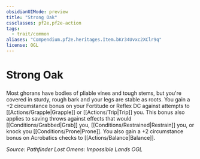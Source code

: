 ```yaml
---
obsidianUIMode: preview
title: "Strong Oak"
cssclasses: pf2e,pf2e-action
tags:
  - trait/common
aliases: "Compendium.pf2e.heritages.Item.bKr34Uvxc2XClr9q"
license: OGL
---
```

# Strong Oak

### 






Most ghorans have bodies of pliable vines and tough stems, but you're covered in sturdy, rough bark and your legs are stable as roots. You gain a +2 circumstance bonus on your Fortitude or Reflex DC against attempts to [[Actions/Grapple|Grapple]] or [[Actions/Trip|Trip]] you. This bonus also applies to saving throws against effects that would [[Conditions/Grabbed|Grab]] you, [[Conditions/Restrained|Restrain]] you, or knock you [[Conditions/Prone|Prone]]. You also gain a +2 circumstance bonus on Acrobatics checks to [[Actions/Balance|Balance]].

*Source: Pathfinder Lost Omens: Impossible Lands*
*OGL*
